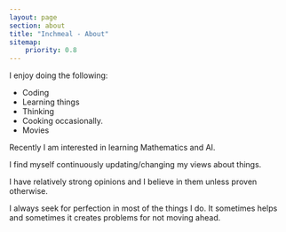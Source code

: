 ```yaml
---
layout: page
section: about
title: "Inchmeal - About"
sitemap:
    priority: 0.8
---
```

I enjoy doing the following:

* Coding
* Learning things
* Thinking
* Cooking occasionally.
* Movies

Recently I am interested in learning Mathematics and AI.

I find myself continuously updating/changing my views about things.

I have relatively strong opinions and I believe in them unless proven otherwise.

I always seek for perfection in most of the things I do. It sometimes helps and sometimes it creates problems for not moving ahead.
